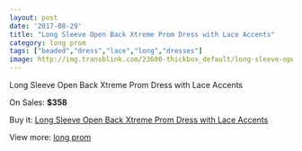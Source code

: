 ```yaml
---
layout: post
date: '2017-08-29'
title: "Long Sleeve Open Back Xtreme Prom Dress with Lace Accents"
category: long prom
tags: ["beaded","dress","lace","long","dresses"]
image: http://img.transblink.com/23600-thickbox_default/long-sleeve-open-back-xtreme-prom-dress-with-lace-accents.jpg
---
```

Long Sleeve Open Back Xtreme Prom Dress with Lace Accents

On Sales: **$358**
<a href="https://www.transblink.com/en/long-prom/7473-long-sleeve-open-back-xtreme-prom-dress-with-lace-accents.html"><amp-img layout="responsive" width="600" height="600" src="//img.transblink.com/23600-thickbox_default/long-sleeve-open-back-xtreme-prom-dress-with-lace-accents.jpg" alt="Long Sleeve Open Back Xtreme Prom Dress with Lace Accents 0" /></a>
<a href="https://www.transblink.com/en/long-prom/7473-long-sleeve-open-back-xtreme-prom-dress-with-lace-accents.html"><amp-img layout="responsive" width="600" height="600" src="//img.transblink.com/23601-thickbox_default/long-sleeve-open-back-xtreme-prom-dress-with-lace-accents.jpg" alt="Long Sleeve Open Back Xtreme Prom Dress with Lace Accents 1" /></a>

Buy it: [Long Sleeve Open Back Xtreme Prom Dress with Lace Accents](https://www.transblink.com/en/long-prom/7473-long-sleeve-open-back-xtreme-prom-dress-with-lace-accents.html "Long Sleeve Open Back Xtreme Prom Dress with Lace Accents")

View more: [long prom](https://www.transblink.com/en/58-long-prom "long prom")
